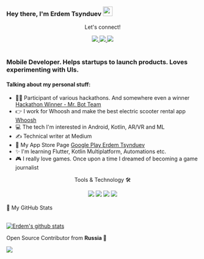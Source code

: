 ### Hey there, I'm  Erdem Tsynduev <img src="https://media.giphy.com/media/hvRJCLFzcasrR4ia7z/giphy.gif" width="25px">

<div align="center">
<p align="center">Let's connect!</p>
<a href="https://www.instagram.com/erdemtsynduev/">
    <img src="https://img.shields.io/badge/Instagram-E4405F?style=for-the-badge&logo=instagram&logoColor=white" />
</a>

<a href="https://www.linkedin.com/in/erdemtsynduev/">
    <img src="https://img.shields.io/badge/linkedin-%230077B5.svg?&style=for-the-badge&logo=linkedin&logoColor=white" />
</a>

<a href="https://www.facebook.com/tsynduev.erdem/">
    <img src="https://img.shields.io/badge/Facebook-1877F2?style=for-the-badge&logo=facebook&logoColor=white" />
</a>

</div>

<br>

### Mobile Developer. Helps startups to launch products. Loves experimenting with UIs.

#### Talking about my personal stuff:

- 🙋‍♂️ Participant of various hackathons. And somewhere even a winner [Hackathon Winner - Mr. Bot Team][demhack]
- 👉 I work for Whoosh and make the best electric scooter rental app [Whoosh][whoosh_bike]
- 💻 The tech I'm interested in Android, Kotlin, AR/VR and ML
- ✍ Technical writer at Medium
- 📱 My App Store Page [Google Play Erdem Tsynduev][google_play_store]
- ✨ I'm learning Flutter, Kotlin Multiplatform, Automations etc.
- 🎮 I really love games. Once upon a time I dreamed of becoming a game journalist

<div align="center">
<p align="center">Tools & Technology 🛠</p>

<img src="https://img.shields.io/badge/Flutter-02569B?style=for-the-badge&logo=flutter&logoColor=white" />
<img src="https://img.shields.io/badge/Dart-0175C2?style=for-the-badge&logo=dart&logoColor=white" />
<img src="https://img.shields.io/badge/firebase-ffca28?style=for-the-badge&logo=firebase&logoColor=black" />
<img src="https://img.shields.io/badge/Git-F05032?style=for-the-badge&logo=git&logoColor=white" />

</div>

<br>
<summary>📝 My GitHub Stats</summary>
<br>

[![Erdem's github stats](https://github-readme-stats.vercel.app/api?username=Erdemtsynduev&theme=gotham)](https://github.com/anuraghazra/github-readme-stats)

Open Source Contributor from <b>Russia<b> 💚

![](https://visitor-badge.glitch.me/badge?page_id=erdemstynduev.erdemstynduev)

[demhack]: https://demhack.ru/results
[whoosh_bike]: https://whoosh.bike/
[google_play_store]: https://play.google.com/store/apps/developer?id=Erdem+Tsynduev&hl=ru&gl=US
